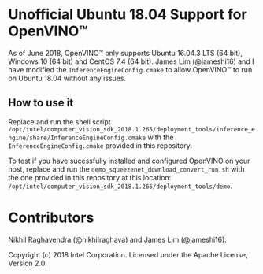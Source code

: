 # Unofficial Ubuntu 18.04 Support for OpenVINO™

As of June 2018, OpenVINO™ only supports Ubuntu 16.04.3 LTS (64 bit), Windows 10 (64 bit) and CentOS 7.4 (64 bit). James Lim (@jameshi16) and I have modified the `InferenceEngineConfig.cmake` to allow OpenVINO™ to run on Ubuntu 18.04 without any issues.

## How to use it

Replace and run the shell script `/opt/intel/computer_vision_sdk_2018.1.265/deployment_tools/inference_engine/share/InferenceEngineConfig.cmake` with the `InferenceEngineConfig.cmake` provided in this repository.

To test if you have sucessfully installed and configured OpenVINO on your host, replace and run the `demo_squeezenet_download_convert_run.sh` with the one provided in this repository at this location: `/opt/intel/computer_vision_sdk_2018.1.265/deployment_tools/demo`.

# Contributors

Nikhil Raghavendra (@nikhilraghava) and James Lim (@jameshi16).

Copyright (c) 2018 Intel Corporation. Licensed under the Apache License, Version 2.0.
